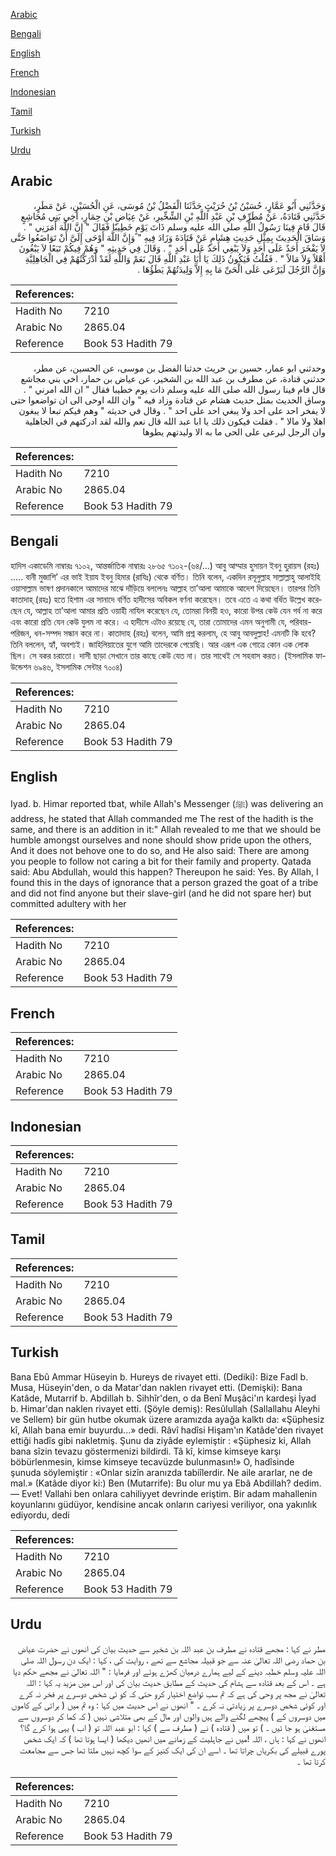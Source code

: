 [Arabic](#arabic)

[Bengali](#bengali)

[English](#english)

[French](#french)

[Indonesian](#indonesian)

[Tamil](#tamil)

[Turkish](#turkish)

[Urdu](#urdu)

## Arabic


<div dir="rtl" lang="ar" style={{fontSize:'larger',backgroundColor:'#f8f9fa',padding:20}}>
وَحَدَّثَنِي أَبُو عَمَّارٍ، حُسَيْنُ بْنُ حُرَيْثٍ حَدَّثَنَا الْفَضْلُ بْنُ مُوسَى، عَنِ الْحُسَيْنِ، عَنْ مَطَرٍ، حَدَّثَنِي قَتَادَةُ، عَنْ مُطَرِّفِ بْنِ عَبْدِ اللَّهِ بْنِ الشِّخِّيرِ، عَنْ عِيَاضِ بْنِ حِمَارٍ، أَخِي بَنِي مُجَاشِعٍ قَالَ قَامَ فِينَا رَسُولُ اللَّهِ صلى الله عليه وسلم ذَاتَ يَوْمٍ خَطِيبًا فَقَالَ ‏"‏ إِنَّ اللَّهَ أَمَرَنِي ‏"‏ ‏.‏ وَسَاقَ الْحَدِيثَ بِمِثْلِ حَدِيثِ هِشَامٍ عَنْ قَتَادَةَ وَزَادَ فِيهِ ‏"‏ وَإِنَّ اللَّهَ أَوْحَى إِلَىَّ أَنْ تَوَاضَعُوا حَتَّى لاَ يَفْخَرَ أَحَدٌ عَلَى أَحَدٍ وَلاَ يَبْغِي أَحَدٌ عَلَى أَحَدٍ ‏"‏ ‏.‏ وَقَالَ فِي حَدِيثِهِ ‏"‏ وَهُمْ فِيكُمْ تَبَعًا لاَ يَبْغُونَ أَهْلاً وَلاَ مَالاً ‏"‏ ‏.‏ فَقُلْتُ فَيَكُونُ ذَلِكَ يَا أَبَا عَبْدِ اللَّهِ قَالَ نَعَمْ وَاللَّهِ لَقَدْ أَدْرَكْتُهُمْ فِي الْجَاهِلِيَّةِ وَإِنَّ الرَّجُلَ لَيَرْعَى عَلَى الْحَىِّ مَا بِهِ إِلاَّ وَلِيدَتُهُمْ يَطَؤُهَا ‏.‏
</div>
<div style={{backgroundColor:'#f8f9fa',padding:20, marginBottom: 10}}><table> <thead> <tr> <th>References:</th> <th></th> </tr> </thead> <tbody><tr><td>Hadith No</td><td>7210</td></tr><tr><td>Arabic No</td><td>2865.04</td></tr><tr><td>Reference</td><td>Book 53 Hadith 79</td></tr></tbody></table></div>


<div dir="rtl" lang="ar" style={{fontSize:'larger',backgroundColor:'#f8f9fa',padding:20}}>
وحدثني ابو عمار، حسين بن حريث حدثنا الفضل بن موسى، عن الحسين، عن مطر، حدثني قتادة، عن مطرف بن عبد الله بن الشخير، عن عياض بن حمار، اخي بني مجاشع قال قام فينا رسول الله صلى الله عليه وسلم ذات يوم خطيبا فقال " ان الله امرني " . وساق الحديث بمثل حديث هشام عن قتادة وزاد فيه " وان الله اوحى الى ان تواضعوا حتى لا يفخر احد على احد ولا يبغي احد على احد " . وقال في حديثه " وهم فيكم تبعا لا يبغون اهلا ولا مالا " . فقلت فيكون ذلك يا ابا عبد الله قال نعم والله لقد ادركتهم في الجاهلية وان الرجل ليرعى على الحى ما به الا وليدتهم يطوها
</div>
<div style={{backgroundColor:'#f8f9fa',padding:20, marginBottom: 10}}><table> <thead> <tr> <th>References:</th> <th></th> </tr> </thead> <tbody><tr><td>Hadith No</td><td>7210</td></tr><tr><td>Arabic No</td><td>2865.04</td></tr><tr><td>Reference</td><td>Book 53 Hadith 79</td></tr></tbody></table></div>

## Bengali


<div dir="ltr" lang="bn" style={{fontSize:'larger',backgroundColor:'#f8f9fa',padding:20}}>
হাদিস একাডেমি নাম্বারঃ ৭১০২, আন্তর্জাতিক নাম্বারঃ ২৮৬৫ ৭১০২-(৬৪/...) আবু আম্মার হুসায়ন ইবনু হুরায়স (রহঃ) ..... বানী মুজাশি’ এর ভাই ইয়ায ইবনু হিমার (রাযিঃ) থেকে বর্ণিত। তিনি বলেন, একদিন রসূলুল্লাহ সাল্লাল্লাহু আলাইহি ওয়াসাল্লাম ভাষণ প্রদানকালে আমাদের মাঝে দাঁড়িয়ে বললেনঃ আল্লাহ তা’আলা আমাকে আদেশ দিয়েছেন। তারপর তিনি কাতাদাহ্ (রহঃ) হতে হিশাম এর সানাদে বর্ণিত হাদীসের অবিকল বর্ণনা করেছেন। তবে এতে এ কথা বর্ধিত উল্লেখ করেছেন যে, আল্লাহ তা’আলা আমার প্রতি ওয়াহী নাযিল করেছেন যে, তোমরা বিনয়ী হও, কারো উপর কেউ যেন গর্ব না করে এবং কারো প্রতি যেন কেউ যুলম না করে। এ হাদীসে এটাও রয়েছে যে, তারা তোমাদের এমন অনুগামী যে, পরিবার-পরিজন, ধন-সম্পদ সন্ধান করে না। কাতাদাহ (রহঃ) বলেন, আমি প্রশ্ন করলাম, হে আবু আবদুল্লাহ! এমনটি কি হবে? তিনি বললেন, হ্যাঁ, অবশ্যই। জাহিলিয়াতের যুগে আমি তাদেরকে পেয়েছি। আর এরূপ এক গোত্রে কোন এক লোক ছিল। সে বকর চরাতো। দাসী ছাড়া সেখানে তার কাছে কেউ যেত না। তার সাথেই সে সহবাস করত। (ইসলামিক ফাউন্ডেশন ৬৯৪৬, ইসলামিক সেন্টার ৭০০৪)
</div>
<div style={{backgroundColor:'#f8f9fa',padding:20, marginBottom: 10}}><table> <thead> <tr> <th>References:</th> <th></th> </tr> </thead> <tbody><tr><td>Hadith No</td><td>7210</td></tr><tr><td>Arabic No</td><td>2865.04</td></tr><tr><td>Reference</td><td>Book 53 Hadith 79</td></tr></tbody></table></div>

## English


<div dir="ltr" lang="en" style={{fontSize:'larger',backgroundColor:'#f8f9fa',padding:20}}>
Iyad. b. Himar reported tbat, while Allah's Messenger (ﷺ) was delivering an address, he stated that Allah commanded me The rest of the hadith is the same, and there is an addition in it:" Allah revealed to me that we should be humble amongst ourselves and none should show pride upon the others, And it does not behove one to do so, and He also said: There are among you people to follow not caring a bit for their family and property. Qatada said: Abu Abdullah, would this happen? Thereupon he said: Yes. By Allah, I found this in the days of ignorance that a person grazed the goat of a tribe and did not find anyone but their slave-girl (and he did not spare her) but committed adultery with her
</div>
<div style={{backgroundColor:'#f8f9fa',padding:20, marginBottom: 10}}><table> <thead> <tr> <th>References:</th> <th></th> </tr> </thead> <tbody><tr><td>Hadith No</td><td>7210</td></tr><tr><td>Arabic No</td><td>2865.04</td></tr><tr><td>Reference</td><td>Book 53 Hadith 79</td></tr></tbody></table></div>

## French


<div dir="ltr" lang="fr" style={{fontSize:'larger',backgroundColor:'#f8f9fa',padding:20}}>

</div>
<div style={{backgroundColor:'#f8f9fa',padding:20, marginBottom: 10}}><table> <thead> <tr> <th>References:</th> <th></th> </tr> </thead> <tbody><tr><td>Hadith No</td><td>7210</td></tr><tr><td>Arabic No</td><td>2865.04</td></tr><tr><td>Reference</td><td>Book 53 Hadith 79</td></tr></tbody></table></div>

## Indonesian


<div dir="ltr" lang="id" style={{fontSize:'larger',backgroundColor:'#f8f9fa',padding:20}}>

</div>
<div style={{backgroundColor:'#f8f9fa',padding:20, marginBottom: 10}}><table> <thead> <tr> <th>References:</th> <th></th> </tr> </thead> <tbody><tr><td>Hadith No</td><td>7210</td></tr><tr><td>Arabic No</td><td>2865.04</td></tr><tr><td>Reference</td><td>Book 53 Hadith 79</td></tr></tbody></table></div>

## Tamil


<div dir="ltr" lang="ta" style={{fontSize:'larger',backgroundColor:'#f8f9fa',padding:20}}>

</div>
<div style={{backgroundColor:'#f8f9fa',padding:20, marginBottom: 10}}><table> <thead> <tr> <th>References:</th> <th></th> </tr> </thead> <tbody><tr><td>Hadith No</td><td>7210</td></tr><tr><td>Arabic No</td><td>2865.04</td></tr><tr><td>Reference</td><td>Book 53 Hadith 79</td></tr></tbody></table></div>

## Turkish


<div dir="ltr" lang="tr" style={{fontSize:'larger',backgroundColor:'#f8f9fa',padding:20}}>
Bana Ebû Ammar Hüseyin b. Hureys de rivayet etti. (Dediki): Bize Fadl b. Musa, Hüseyin'den, o da Matar'dan naklen rivayet etti. (Demişki): Bana Katâde, Mutarrif b. Abdillah b. Sihhîr'den, o da Benî Muşâci'ın kardeşi İyad b. Himar'dan naklen rivayet etti. (Şöyle demiş): Resûlullah (Sallallahu Aleyhi ve Sellem) bir gün hutbe okumak üzere aramızda ayağa kalktı da: «Şüphesiz kî, Allah bana emir buyurdu...» dedi. Râvî hadîsi Hişam'ın Katâde'den rivayet ettiği hadîs gibi nakletmiş. Şunu da ziyâde eylemiştir : «Şüphesiz ki, Allah bana sîzin tevazu göstermenizi bildirdi. Tâ kî, kimse kimseye karşı böbürlenmesin, kimse kimseye tecavüzde bulunmasın!» O, hadîsinde şunuda söylemiştir : «Onlar sizîn aranızda tabiîlerdir. Ne aile ararlar, ne de mal.» (Katâde diyor ki:) Ben (Mutarrife): Bu olur mu ya Ebâ Abdillah? dedim. — Evet! Vallahi ben onlara cahiliyyet devrinde eriştim. Bir adam mahallenin koyunlarını güdüyor, kendisine ancak onların cariyesi veriliyor, ona yakınlık ediyordu, dedi
</div>
<div style={{backgroundColor:'#f8f9fa',padding:20, marginBottom: 10}}><table> <thead> <tr> <th>References:</th> <th></th> </tr> </thead> <tbody><tr><td>Hadith No</td><td>7210</td></tr><tr><td>Arabic No</td><td>2865.04</td></tr><tr><td>Reference</td><td>Book 53 Hadith 79</td></tr></tbody></table></div>

## Urdu


<div dir="rtl" lang="ur" style={{fontSize:'larger',backgroundColor:'#f8f9fa',padding:20}}>
مطر نے کہا : مجھے قتادہ نے مطرف بن عبد اللہ بن شخیر سے حدیث بیان کی انھوں نے حضرت عیاض بن حماد رضی اللہ تعالیٰ عنہ سے جو قبیلہ مجاشع سے تھے ، روایت کی ، کہا : ایک دن رسول اللہ صلی اللہ علیہ وسلم خطبہ دینے کے لیے ہمارے درمیان کھڑے ہوئے اور فرمایا : " اللہ تعالیٰ نے مجھے حکم دیا ہے ۔ اس کے بعد قتادہ سے ہشام کی حدیث کے مطابق حدیث بیان کی اور اس میں مزید یہ کہا : اللہ تعالیٰ نے مجھ پر وحی کی ہے کہ تم سب تواضع اختیار کرو حتی کہ کو ئی شخص دوسرے پر فخر نہ کرے اور کوئی شخص دوسرے پر زیادتی نہ کرے ۔ " انھوں نے اس حدیث میں کہا : وہ تم میں ( برائی کے کاموں میں دوسروں کے ) پیچھے لگنے والے ہیں والوں اور مال کے بھی متلاشی نہیں ( کہ کما کر دوسروں سے مستغنیٰ ہو جا ئیں ۔ ) تو میں ( قتادہ ) نے ( مطرف سے ) کہا : ابو عبد اللہ تو ( اب ) یہی ہوا کرے گا؟ انھوں نے کہا : ہاں ، اللہ !میں نے جاہلیت کے زمانے میں انھیں دیکھا ( ایسا ہوتا تھا ) کہ ایک شخص پورے قبیلے کی بکریاں چراتا تھا ۔ اسے ان کی ایک کنیز کے سوا کچھ نہیں ملتا تھا جس سے مجامعت کرتا تھا ۔
</div>
<div style={{backgroundColor:'#f8f9fa',padding:20, marginBottom: 10}}><table> <thead> <tr> <th>References:</th> <th></th> </tr> </thead> <tbody><tr><td>Hadith No</td><td>7210</td></tr><tr><td>Arabic No</td><td>2865.04</td></tr><tr><td>Reference</td><td>Book 53 Hadith 79</td></tr></tbody></table></div>